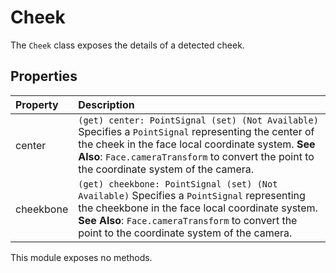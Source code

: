 # Cheek

The `Cheek` class exposes the details of a detected cheek.

## Properties

| Property | Description |
| :--- | :--- |
| center | `(get) center: PointSignal (set) (Not Available)`  Specifies a `PointSignal` representing the center of the cheek in the face local coordinate system.  **See Also**: `Face.cameraTransform` to convert the point to the coordinate system of the camera. |
| cheekbone | `(get) cheekbone: PointSignal (set) (Not Available)`  Specifies a `PointSignal` representing the cheekbone in the face local coordinate system.  **See Also**: `Face.cameraTransform` to convert the point to the coordinate system of the camera. |

This module exposes no methods.

